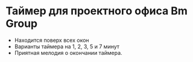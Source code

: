 # Таймер для проектного офиса Bm Group

+ Находится поверх всех окон
+ Варианты таймера на 1, 2, 3, 5 и 7 минут
+ Приятная мелодия о окончании таймера.
